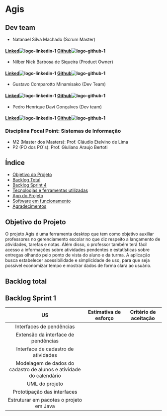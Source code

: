 # Agis

## Dev team


* Natanael Silva Machado (Scrum Master)
#### [Linked](https://www.linkedin.com/in/natanael-silva-machado-207508250/)![logo-linkedin-1](https://user-images.githubusercontent.com/111616660/190717125-207d0f20-03ef-41db-92c3-c5cb2656669e.jpg) [Github](https://github.com/NatanaelSM)![logo-github-1](https://user-images.githubusercontent.com/111616660/190719341-f501098e-ce0b-45c1-b17a-7cde552df02e.png)


* Nilber Nick Barbosa de Siqueira (Product Owner)
#### [Linked](https://www.linkedin.com/mwlite/in/nilber-siqueira-b3404a176)![logo-linkedin-1](https://user-images.githubusercontent.com/111616660/190717125-207d0f20-03ef-41db-92c3-c5cb2656669e.jpg) [Github](https://github.com/NilberSiqueira)![logo-github-1](https://user-images.githubusercontent.com/111616660/190719341-f501098e-ce0b-45c1-b17a-7cde552df02e.png)


* Gustavo Comparotto Minamisako (Dev Team)
#### [Linked](https://www.linkedin.com/in/gustavo-comparotto-minamisako-73a98b250/)![logo-linkedin-1](https://user-images.githubusercontent.com/111616660/190717125-207d0f20-03ef-41db-92c3-c5cb2656669e.jpg) [Github](https://github.com/guscomparotto)![logo-github-1](https://user-images.githubusercontent.com/111616660/190719341-f501098e-ce0b-45c1-b17a-7cde552df02e.png)


* Pedro Henrique Davi Gonçalves (Dev team)
#### [Linked](https://www.linkedin.com/in/pedro-davi-jobs/)![logo-linkedin-1](https://user-images.githubusercontent.com/111616660/190717125-207d0f20-03ef-41db-92c3-c5cb2656669e.jpg) [Github](https://github.com/PedrohDavi)![logo-github-1](https://user-images.githubusercontent.com/111616660/190719341-f501098e-ce0b-45c1-b17a-7cde552df02e.png)


### Disciplina Focal Point: Sistemas de Informação
* M2 (Master dos Masters): Prof. Cláudio Etelvino de Lima
* P2 (PO dos PO´s): Prof. Giuliano Araujo Bertoti

## Índice
* [Objetivo do Projeto](#objetivo-do-projeto)
* [Backlog Total](#backlog-total)
* [Backlog Sprint 4](#backlog-sprint-4)
* [Tecnologias e ferramentas utilizadas](#tecnologias-e-ferramentas)
* [App do Projeto](#app-do-projeto)
* [Software em funcionamento](#software-em-funcionamento)
* [Agradecimentos](#agradecimentos)


## Objetivo do Projeto
O projeto Agis é uma ferramenta desktop que tem como objetivo auxiliar professores no gerenciamento escolar no que diz respeito a lançamento de atividades, tarefas e notas. Além disso, o professor também terá fácil acesso a informações sobre atividades pendentes e estatísticas sobre entregas olhando pelo ponto de vista do aluno e da turma. A aplicação busca estabelecer acessibilidade e simplicidade de uso, para que seja possível economizar tempo e mostrar dados de forma clara ao usuário.


## Backlog total



## Backlog Sprint 1

| US | Estimativa de esforço | Critério de aceitação |
|:--------------:  | :----------:|:---------------------------------:|
| Interfaces de pendências  |  |  |
| Extensão da interface de pendências |  |  |
| Interface de cadastro de atividades |  |  |
| Modelagem de dados do cadastro de alunos e atividade do calendário  |  |  |
| UML do projeto |  |  |
| Prototipação das interfaces|  |  |
| Estruturar em pacotes o projeto em Java |  |  |
